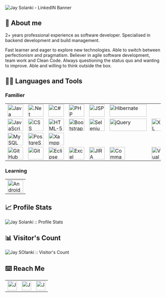 ![Jay Solanki - LinkedIN Banner](https://user-images.githubusercontent.com/25057099/117534998-e4a33580-b047-11eb-8d6c-14f6f3b9cdf8.png)

## 📖 About me
2+ years professional experience as software developer. Specialised in backend development and build management.

Fast learner and eager to explore new technologies. Able to switch between perfectionism and pragmatism. Believer in agile software development, team work and Clean Code. Always questioning the status quo and wanting to improve. Able and willing to think outside the box.

## 👨‍💻 Languages and Tools
   ### Familier 
<table style="border-style:hidden;">
    <tbody>
        <tr>
            <td><a href="#"><img alt="Java" title="Java" height="40px" width="50px"
                        src="https://user-images.githubusercontent.com/25057099/117538162-05c05200-b059-11eb-9b36-a04c54e6d60f.png" />
              </a>
            </td>
           <td><a href="#"><img alt=".Net" title=".Net" height="40px" width="50px"
                        src="https://user-images.githubusercontent.com/25057099/117537795-5b93fa80-b057-11eb-82fb-e2e4c8fa67b9.png" />
              </a>
            </td>
            <td><a href="#"><img alt="C#" title="C#" height="40px" width="50px"
                        src="https://user-images.githubusercontent.com/25057099/117537914-f2f94d80-b057-11eb-88a1-8d176852d612.png" />
              </a>
            </td>
           <td><a href="#"><img alt="PHP" title="PHP" height="40px" width="50px"
                        src="https://user-images.githubusercontent.com/25057099/117538296-aca4ee00-b059-11eb-9abf-6c479b483b81.png" />
              </a>
            </td>
            <td><a href="#"><img alt="JSP" title="JSP" height="40px" width="50px"
                        src="https://user-images.githubusercontent.com/25057099/117538245-65b6f880-b059-11eb-8222-d5ecaa34017c.png" />
              </a>
            </td>
            <td><a href="#"><img alt="Hibernate" title="Hibernate" height="40px" width="120px"
                        src="https://user-images.githubusercontent.com/25057099/117538132-d873a400-b058-11eb-8c03-b916616219a8.png" />
              </a>
            </td>
      </tr>
      <tr>
           <td><a href="#"><img alt="JavaScript" title="JavaScript" height="40px" width="50px"
                        src="https://user-images.githubusercontent.com/25057099/117538186-1e306c80-b059-11eb-942d-dd149d8ee659.png" />
              </a>
            </td>
            <td><a href="#"><img alt="CSS" title="CSS" height="40px" width="50px"
                        src="https://user-images.githubusercontent.com/25057099/117537940-07d5e100-b058-11eb-8bd0-9be8446f7704.png" />
              </a>
            </td>
            <td><a href="#"><img alt="HTML-5" title="HTML-5" height="40px" width="50px"
                        src="https://user-images.githubusercontent.com/25057099/117538147-f17c5500-b058-11eb-860a-e608a9cf3bac.png" />
              </a>
            </td>
            <td><a href="#"><img alt="Bootstrap" title="Bootstrap" height="40px" width="50px"
                        src="https://user-images.githubusercontent.com/25057099/117537874-bf1e2800-b057-11eb-9e30-7a8cf54bd458.png" />
              </a>
            </td>
          <td><a href="#"><img alt="Selenium Automation" title="Selenium Automation" height="40px" width="50px"
                        src="https://user-images.githubusercontent.com/25057099/117538364-f1c92000-b059-11eb-8602-f6928c2fe0fb.png" />
            </a>
          </td>
          <td><a href="#"><img alt="jQuery" title="jQuery" height="40px" width="120px"
                        src="https://user-images.githubusercontent.com/25057099/117538225-4e780b00-b059-11eb-9afb-674c036841b5.png" />
            </a>
          </td>
          <td><a href="#"><img alt="XML" title="XML" height="40px" width="50px"
                           src="https://user-images.githubusercontent.com/25057099/117539493-0956d780-b05f-11eb-9c3a-9dc0c210ce55.png" />
               </a>
           </td>
        </tr>
      <tr>
        <td><a href="#"><img alt="MySQL" title="mySQL" height="40px" width="50px"
                        src="https://user-images.githubusercontent.com/25057099/117538276-926b1000-b059-11eb-99ea-3ba2f94506c6.png" />
            </a>
        </td>
        <td><a href="#"><img alt="PostgreSQL" title="PostgreSQL" height="40px" width="50px"
                        src="https://user-images.githubusercontent.com/25057099/117538340-d1996100-b059-11eb-9527-3298e1e8ab92.png" />
            </a>
        </td>
        <td><a href="#"><img alt="Xampp" title="Xampp" height="40px" width="50px"
                        src="https://user-images.githubusercontent.com/25057099/117539475-ed533600-b05e-11eb-9b0c-32b6238505c5.png" />
            </a>
        </td>
      </tr>
      <tr>
        <td><a href="#"><img alt="GitHub" title="GitHub" height="40px" width="50px"
                        src="https://user-images.githubusercontent.com/25057099/117538085-9d717080-b058-11eb-9b90-0ec2e4090520.png" />
            </a>
        </td>
        <td><a href="#"><img alt="Git" title="Git" height="40px" width="50px"
                        src="https://user-images.githubusercontent.com/25057099/117538044-6c913b80-b058-11eb-9d3c-3eac97d67afd.png" />
            </a>
        </td>
        <td><a href="#"><img alt="Eclipse" title="Eclipse" height="40px" width="50px"
                        src="https://user-images.githubusercontent.com/25057099/117537991-3e136080-b058-11eb-9c21-2c7c62442790.png" />
          </a>
        </td>
        <td><a href="#"><img alt="Excel" title="Excel" height="40px" width="50px"
                        src="https://user-images.githubusercontent.com/25057099/117538020-508d9a00-b058-11eb-97bf-592dc784ae01.png" />
          </a>
        </td>
        <td><a href="#"><img alt="JIRA" title="JIRA" height="40px" width="50px"
                        src="https://user-images.githubusercontent.com/25057099/117538197-33a59680-b059-11eb-9f54-aca9e5429259.png" />
          </a>
        </td>
        <td><a href="#"><img alt="Command Line" title="Command Line" height="40px" width="50px"
                        src="https://user-images.githubusercontent.com/25057099/117539409-9d746f00-b05e-11eb-88e6-048a9a2c1968.png" />
                </a>
         </td>
         <td><a href="#"><img alt="Visual Studio" title="Visual Studio" height="40px" width="50px"
                        src="https://user-images.githubusercontent.com/25057099/117539430-b7ae4d00-b05e-11eb-992f-582bb8890d87.png" />
                </a>
         </td>
         <td><a href="#"><img alt="REST APIs" title="REST APIs" height="40px" width="50px"
                        src="https://user-images.githubusercontent.com/25057099/117539452-d01e6780-b05e-11eb-9b33-1f8cd2ebd21b.png" />
                </a>
         </td>
      </tr>
    </tbody>
</table>

   ### Learning 
<table>
    <tbody>
        <tr>
            <td><a href="#"><img alt="Android" title="Android" height="40px" width="50px"
                        src="https://user-images.githubusercontent.com/25057099/117537837-99911e80-b057-11eb-975b-3e50cc2e9510.png" />
                </a>
            </td>
        </tr>
    </tbody>
</table>

## 📈 Profile Stats
<img src="https://github-readme-stats.vercel.app/api?username=jaysolanki46&show_icons=true&theme=dark&include_all_commits=true" alt="Jay Solanki :: Profile Stats" />

## :bar_chart: Visitor's Count
<img src="https://profile-counter.glitch.me/{jaysolanki46}/count.svg" alt="Jay SOlanki :: Visitor's Count" />


## ⌨️ Reach Me
<table>
   <tr>
      <td>
         <a href="https://www.linkedin.com/in/angel-santiago-jaime-zavala-601813199/" title="LinkedIn">
             <img src="https://www.vectorlogo.zone/logos/linkedin/linkedin-icon.svg" alt="Jay Solanki's LinkedIn Profile" height="30" width="30">
         </a>
      </td>
      <td>
           <a href="https://stackoverflow.com/users/7372540/jay?tab=profile" title="Stack Overflow">
             <img src="https://www.vectorlogo.zone/logos/stackoverflow/stackoverflow-icon.svg" alt="Jay Solanki's Stack Overflow Profile" height="30" width="30">
         </a>
      </td>
      <td>
         <a href="http://www.solankiinfosolutions.com/" title="Portfolio">
          <img src="https://user-images.githubusercontent.com/25057099/117540215-2640da00-b062-11eb-86f3-1669bd194bad.png" alt="Jay Solanki's Portfolio" height="30" width="30">
      </a>  
      </td>
   </tr>
</table>   
<!---
jaysolanki46/jaysolanki46 is a ✨ special ✨ repository because its `README.md` (this file) appears on your GitHub profile.
You can click the Preview link to take a look at your changes.
--->

